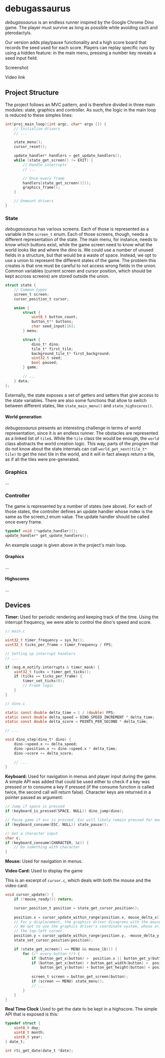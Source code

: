 # debugassaurus

_debugassaurus_ is an endless runner inspired by the Google Chrome Dino game. The player must survive as long as possible while avoiding cacti and pterodactyls.

Our version adds play/pause functionality and a high score board that records the seed used for each score. Players can replay specific runs by using a hidden feature: in the main menu, pressing a number key reveals a seed input field.

Screenshot

Video link

## Project Structure

The project follows an MVC pattern, and is therefore divided in three main modules: state, graphics and controller. As such, the logic in the main loop is reduced to these simples lines:

```c
int(proj_main_loop)(int argc, char* argv []) {
    // Initialize drivers
    // ...

    state_menu();
    cursor_reset();

    update_handler* handlers = get_update_handlers();
    while (state_get_screen() != EXIT) {
        // Handle interrupts
        // ...

        // Once every frame
        handlers[state_get_screen()]();
        graphics_frame();
    }

    // Unmount drivers
}
```

### State

_debugassaurus_ has various screens. Each of those is represented as a variable in the `screen_t` enum. Each of those screens, though, needs a different representation of the state. The main menu, for instance, needs to know which buttons exist, while the game screen need to know what the world looks like and where the dino is. We could use a number of unused fields in a structure, but that would be a waste of space. Instead, we opt to use a union to represent the different states of the game. The problem this creates is that one must be careful to not access wrong fields in the union. Common variables (current screen and cursor position, which should be kept accross screens) are stored outside the union.

```c
struct state {
    // Common types
    screen_t screen;
    cursor_position_t cursor;

    union {
        struct {
            uint8_t button_count;
            button_t** buttons;
            char seed_input[16];
        } menu;

        struct {
            dino_t* dino;
            tile_t* first_tile;
            background_tile_t* first_background;
            uint32_t seed;
            bool paused;
        } game;
        
        // ...
    } data;
};
```

Externally, the state exposes a set of getters and setters that give access to the state variables. There are also some functions that allow to switch between different states, like `state_main_menu()` and `state_highscores()`.

#### World generation

_debugassaurus_ presents an interesting challenge in terms of world representation, since it is an endless runner. The obstacles are represented as a linked list of `tile`s. While the `tile` class tile would be enough, the `world` class abstracts the world creation logic. This way, parts of the program that do not know about the state internals can call `world_get_next(tile_t* tile)` to get the next tile in the world, and it will in fact always return a tile, as if all the tiles were pre-generated.

### Graphics

...

### Controller

The game is represented by a number of states (see above). For each of those states, the controller defines an update handler whose index is the same as the screen_t enum value. The update handler should be called once every frame.

```c
typedef void (*update_handler)();
update_handler* get_update_handlers();
```

An example usage is given above in the project's main loop.

#### Graphics

...

#### Highscores

...

## Devices

**Timer:** Used for periodic rendering and keeping track of the time. Using the interrupt frequency, we were able to control the dino's speed and score.

```c
// main.c

uint32_t timer_frequency = sys_hz();
uint32_t ticks_per_frame = timer_frequency / FPS;

// Setting up interrupt handlers
// ...

if (msg.m_notify.interrupts & timer_mask) {
    uint32_t ticks = timer_get_ticks();
    if (ticks == ticks_per_frame) {
        timer_set_ticks(0);
        // Frame logic
    }
}

// dino.c

static const double delta_time = 1 / (double) FPS;
static const double delta_speed = DINO_SPEED_INCREMENT * delta_time;
static const double delta_score = POINTS_PER_SECOND * delta_time;

// ...

void dino_step(dino_t* dino) {
    dino->speed.x += delta_speed;
    dino->position.x += dino->speed.x * delta_time;
    dino->score += delta_score;
    
    // ...
}
```

**Keyboard:** Used for navigation in menus and player input during the game. A simple API was added that could be used either to check if a key was pressed or to consume a key if pressed (if the consume function is called twice, the second call will return false). Character keys are returned in a pointer passed as argument:

```c
// Jump if space is pressed
if (keyboard_is_pressed(SPACE, NULL)) dino_jump(dino);

// Pause game if esc is pressed. Esc will likely remain pressed for many frames and we only want to detect it once. As such, we consume it.
if (keyboard_consume(ESC, NULL)) state_pause();

// Get a character input
char c;
if (keyboard_consume(CHARACTER, &c)) {
    // Do something with character
}
```

**Mouse:** Used for navigation in menus.

**Video Card:** Used to display the game

This is an excerpt of `cursor.c`, which deals with both the mouse and the video card:

```c
void cursor_update() {
    if (!mouse_ready()) return;

    cursor_position_t position = state_get_cursor_position();
    
    position.x = cursor_update_within_range(position.x, mouse_delta_x(), vg_get_width() - 1);
    // For y displacement, the graphics driver disagrees with the mouse driver.
    // We opt to use the graphics driver's coordinate system, whose origin is at
    // the top-left corner.
    position.y = cursor_update_within_range(position.y, -mouse_delta_y(), vg_get_height() - 1);
    state_set_cursor_position(position);

    if (state_get_screen() == MENU && mouse_lb()) {
        for (/* every button */) {
            if (button_get_x(button) >  position.x || button_get_y(button) > position.y) continue;
            if (button_get_x(button) + button_get_width(button) <  position.x ||
                button_get_y(button) + button_get_height(button) < position.y) continue;
            
            screen_t screen = button_get_screen(button);
            if (screen == MENU) state_menu();
            // ...
        }
    }
}
```

**Real Time Clock** Used to get the date to be kept in a highscore. The simple API that is exposed is this:

```c
typedef struct {
    uint8_t day;
    uint8_t month;
    uint8_t year;
} date_t;

int rtc_get_date(date_t *date);
```
